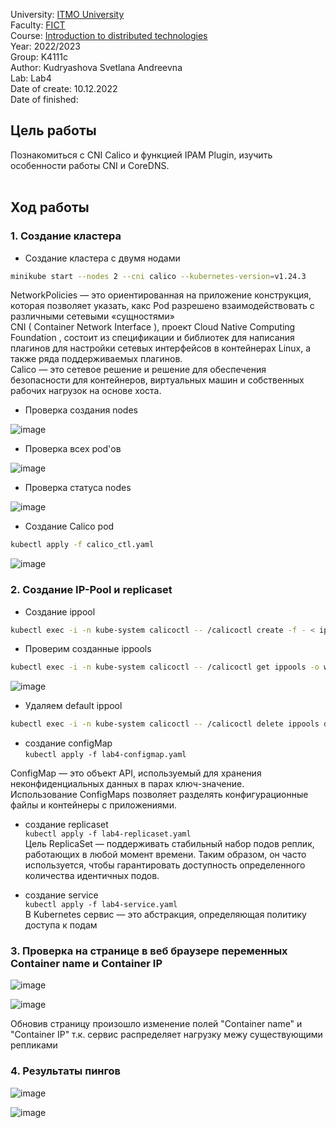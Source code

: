 University: [ITMO University](https://itmo.ru/ru/) <br>
Faculty: [FICT](https://fict.itmo.ru) <br>
Course: [Introduction to distributed technologies](https://github.com/itmo-ict-faculty/introduction-to-distributed-technologies) <br>
Year: 2022/2023 <br>
Group: K4111c <br>
Author: Kudryashova Svetlana Andreevna <br>
Lab: Lab4 <br>
Date of create: 10.12.2022 <br>
Date of finished:  <br>

## Цель работы <br>
Познакомиться с CNI Calico и функцией IPAM Plugin, изучить особенности работы CNI и CoreDNS.<br>
<br>

## Ход работы <br>

### 1. Создание кластера

- Создание кластера с двумя нодами <br>
``` bash
minikube start --nodes 2 --cni calico --kubernetes-version=v1.24.3
```
NetworkPolicies — это ориентированная на приложение конструкция, которая позволяет указать, какс Pod разрешено взаимодействовать  с различными сетевыми «сущностями» <br>
CNI ( Container Network Interface ), проект Cloud Native Computing Foundation , состоит из спецификации и библиотек для написания плагинов для настройки сетевых интерфейсов в контейнерах Linux, а также ряда поддерживаемых плагинов. <br>
Calico — это сетевое решение и решение для обеспечения безопасности для контейнеров, виртуальных машин и собственных рабочих нагрузок на основе хоста. <br>

- Проверка создания nodes<br>

![image](https://user-images.githubusercontent.com/113091328/206856845-a4fc7414-4a9c-425f-b9b9-81f301b60d5f.png)

- Проверка всех pod'ов <br>

![image](https://user-images.githubusercontent.com/113091328/206856894-332e8f67-9d6d-4025-ae65-be7551866ed1.png)

- Проверка статуса nodes<br>

![image](https://user-images.githubusercontent.com/113091328/206856939-9e0ab690-2553-42ff-9ed2-a089477cf689.png)

- Создание Calico pod
``` bash
kubectl apply -f calico_ctl.yaml
```
![image](https://user-images.githubusercontent.com/113091328/206857014-ee3a8222-bc86-454a-8387-2cdda593e569.png)

### 2. Создание IP-Pool и replicaset

- Создание ippool
``` bash
kubectl exec -i -n kube-system calicoctl -- /calicoctl create -f - < ip_pool.yaml
```
- Проверим созданные ippools
``` bash
kubectl exec -i -n kube-system calicoctl -- /calicoctl get ippools -o wide
```
![image](https://user-images.githubusercontent.com/113091328/206857086-5977fcd9-15e1-42f2-89b9-efbf0c0c18b3.png)

- Удаляем default ippool
``` bash
kubectl exec -i -n kube-system calicoctl -- /calicoctl delete ippools default-ipv4-ippool
```

- создание configMap <br>
`kubectl apply -f lab4-configmap.yaml` <br>

ConfigMap — это объект API, используемый для хранения неконфиденциальных данных в парах ключ-значение.<br>
Использование ConfigMaps позволяет разделять конфигурационные файлы и контейнеры с приложениями.<br>

- создание replicaset <br>
`kubectl apply -f lab4-replicaset.yaml` <br>
Цель ReplicaSet — поддерживать стабильный набор подов реплик, работающих в любой момент времени. Таким образом, он часто используется, чтобы гарантировать доступность определенного количества идентичных подов.<br>

- создание service <br>
`kubectl apply -f lab4-service.yaml`  <br>
В Kubernetes сервис — это абстракция, определяющая политику доступа к подам <br>

### 3. Проверка на странице в веб браузере переменных Container name и Container IP

![image](https://user-images.githubusercontent.com/113091328/206857362-2fab9e81-652a-4446-8a9d-f68708448a38.png)

![image](https://user-images.githubusercontent.com/113091328/206857373-60eed3a9-e7e4-4a30-96aa-d351cb218df0.png)

Обновив страницу произошло изменение полей "Container name" и "Container IP" т.к. сервис распределяет нагрузку межу существующими репликами <br>

### 4. Результаты пингов

![image](https://user-images.githubusercontent.com/113091328/206857517-eef5c674-b0d9-42da-a733-6ddd7b8168b5.png)

![image](https://user-images.githubusercontent.com/113091328/206857547-1b74610c-d433-4f77-b508-5f3dad8ccf01.png)
